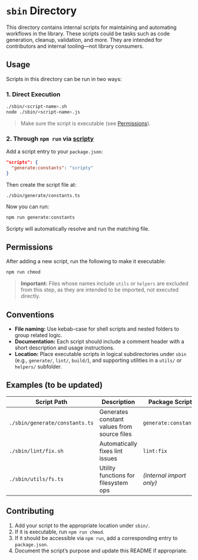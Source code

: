 # `sbin` Directory

This directory contains internal scripts for maintaining and automating workflows in the library. These scripts could be tasks such as code generation, cleanup, validation, and more. They are intended for contributors and internal tooling—not library consumers.

## Usage

Scripts in this directory can be run in two ways:

### 1. Direct Execution

```bash
./sbin/<script-name>.sh
node ./sbin/<script-name>.js
```

> Make sure the script is executable (see [Permissions](#permissions)).

### 2. Through `npm run` via [scripty](https://github.com/toridoriv/scripty)

Add a script entry to your `package.json`:

```json
"scripts": {
  "generate:constants": "scripty"
}
```

Then create the script file at:

```
./sbin/generate/constants.ts
```

Now you can run:

```bash
npm run generate:constants
```

Scripty will automatically resolve and run the matching file.

## Permissions

After adding a new script, run the following to make it executable:

```bash
npm run chmod
```

> **Important:** Files whose names include `utils` or `helpers` are excluded from this step, as they are intended to be imported, not executed directly.

## Conventions

- **File naming:** Use kebab-case for shell scripts and nested folders to group related logic.
- **Documentation:** Each script should include a comment header with a short description and usage instructions.
- **Location:** Place executable scripts in logical subdirectories under `sbin` (e.g., `generate/`, `lint/`, `build/`), and supporting utilities in a `utils/` or `helpers/` subfolder.

## Examples (to be updated)

| Script Path                    | Description                                 | Package Script           |
| ------------------------------ | ------------------------------------------- | ------------------------ |
| `./sbin/generate/constants.ts` | Generates constant values from source files | `generate:constants`     |
| `./sbin/lint/fix.sh`           | Automatically fixes lint issues             | `lint:fix`               |
| `./sbin/utils/fs.ts`           | Utility functions for filesystem ops        | _(internal import only)_ |

## Contributing

1. Add your script to the appropriate location under `sbin/`.
2. If it is executable, run `npm run chmod`.
3. If it should be accessible via `npm run`, add a corresponding entry to `package.json`.
4. Document the script’s purpose and update this README if appropriate.
